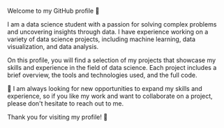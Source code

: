 Welcome to my GitHub profile 👋

I am a data science student with a passion for solving complex problems and uncovering insights through data. I have experience working on a variety of data science projects, including machine learning, data visualization, and data analysis.

On this profile, you will find a selection of my projects that showcase my skills and experience in the field of data science. Each project includes a brief overview, the tools and technologies used, and the full code. 

🤝 I am always looking for new opportunities to expand my skills and experience, so if you like my work and want to collaborate on a project, please don't hesitate to reach out to me.

Thank you for visiting my profile! 🙏
<!--
**ChekrounMohammed/ChekrounMohammed** is a ✨ _special_ ✨ repository because its `README.md` (this file) appears on your GitHub profile.

Here are some ideas to get you started:

- 🔭 I’m currently working on ...
- 🌱 I’m currently learning ...
- 👯 I’m looking to collaborate on ...
- 🤔 I’m looking for help with ...
- 💬 Ask me about ...
- 📫 How to reach me: ...
- 😄 Pronouns: ...
- ⚡ Fun fact: ...
-->
